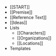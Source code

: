 - [[START]]
- [[Premise]]
- [[Reference Text]]
- [[Ideas]]
- Lists
	- [[Characters]]
	- [[Organizations]]
	- [[Locations]]
- Templates